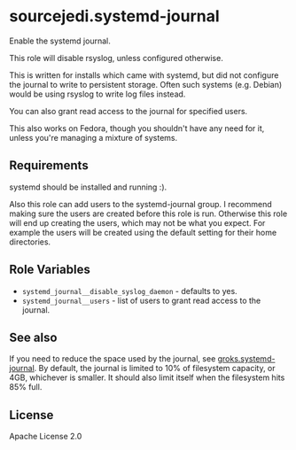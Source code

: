 # sourcejedi.systemd-journal

Enable the systemd journal.

This role will disable rsyslog, unless configured otherwise.

This is written for installs which came with systemd, but did not configure the journal to write to persistent storage.  Often such systems (e.g. Debian) would be using rsyslog to write log files instead.

You can also grant read access to the journal for specified users.

This also works on Fedora, though you shouldn't have any need for it, unless you're managing a mixture of systems.


## Requirements

systemd should be installed and running :).

Also this role can add users to the systemd-journal group.  I recommend making sure the users are created before this role is run.  Otherwise this role will end up creating the users, which may not be what you expect.  For example the users will be created using the default setting for their home directories.


## Role Variables

* `systemd_journal__disable_syslog_daemon` - defaults to yes.
* `systemd_journal__users` - list of users to grant read access to the journal.


## See also

If you need to reduce the space used by the journal, see
[groks.systemd-journal](https://galaxy.ansible.com/groks/systemd-journal/).
By default, the journal is limited to 10% of filesystem capacity, or 4GB, whichever is smaller.
It should also limit itself when the filesystem hits 85% full.

## License

Apache License 2.0
